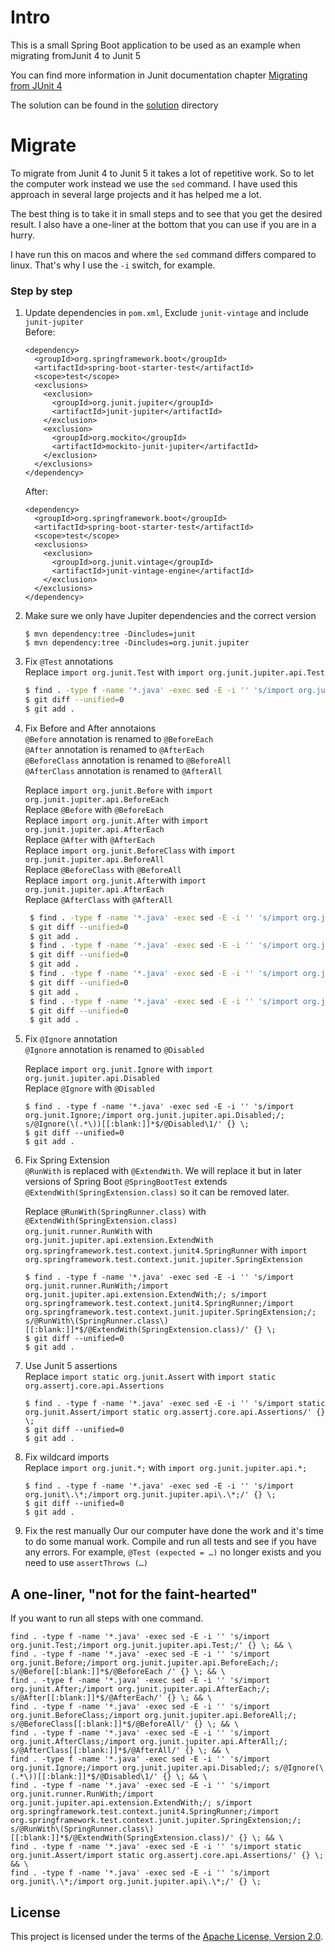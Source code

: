 # Intro
This is a small Spring Boot application to be used as an example 
when migrating fromJunit 4 to Junit 5

You can find more information in Junit documentation chapter [Migrating from JUnit 4](https://junit.org/junit5/docs/current/user-guide/#migrating-from-junit4)

The solution can be found in the [solution](solution/README.MD) directory 

# Migrate

To migrate from Junit 4 to Junit 5 it takes a lot of repetitive work. So to let the computer 
work instead we use the `sed` command. I have used this approach in several large projects and 
it has helped me a lot.   

The best thing is to take it in small steps and to see that you get the desired 
result. I also have a one-liner at the bottom that you can use if you are in a hurry.

I have run this on macos and where the `sed` command differs compared to linux. That's 
why I use the `-i` switch, for example.

### Step by step

1. Update dependencies in `pom.xml`, Exclude `junit-vintage` and include `junit-jupiter`   
    Before: 
    ```
    <dependency>
      <groupId>org.springframework.boot</groupId>
      <artifactId>spring-boot-starter-test</artifactId>
      <scope>test</scope>
      <exclusions>
        <exclusion>
          <groupId>org.junit.jupiter</groupId>
          <artifactId>junit-jupiter</artifactId>
        </exclusion>
        <exclusion>
          <groupId>org.mockito</groupId>
          <artifactId>mockito-junit-jupiter</artifactId>
        </exclusion>
      </exclusions>
    </dependency>
    ``` 
   After: 
    ```
    <dependency>
      <groupId>org.springframework.boot</groupId>
      <artifactId>spring-boot-starter-test</artifactId>
      <scope>test</scope>
      <exclusions>
        <exclusion>
          <groupId>org.junit.vintage</groupId>
          <artifactId>junit-vintage-engine</artifactId>
        </exclusion>
      </exclusions>
    </dependency>
    ``` 
1. Make sure we only have Jupiter dependencies and the correct version
    ```
    $ mvn dependency:tree -Dincludes=junit
    $ mvn dependency:tree -Dincludes=org.junit.jupiter
    ```
1. Fix `@Test` annotations   
    Replace `import org.junit.Test` with `import org.junit.jupiter.api.Test`
    ```bash
    $ find . -type f -name '*.java' -exec sed -E -i '' 's/import org.junit.Test;/import org.junit.jupiter.api.Test;/' {} \;
    $ git diff --unified=0
    $ git add .
    ```
1. Fix Before and After annotaions   
    `@Before` annotation is renamed to `@BeforeEach`   
    `@After` annotation is renamed to `@AfterEach`   
    `@BeforeClass` annotation is renamed to `@BeforeAll`   
    `@AfterClass` annotation is renamed to `@AfterAll`   
    
    Replace `import org.junit.Before` with `import org.junit.jupiter.api.BeforeEach`   
    Replace `@Before` with `@BeforeEach`   
    Replace `import org.junit.After` with `import org.junit.jupiter.api.AfterEach`   
    Replace `@After` with `@AfterEach`   
    Replace `import org.junit.BeforeClass` with `import org.junit.jupiter.api.BeforeAll`   
    Replace `@BeforeClass` with `@BeforeAll`   
    Replace `import org.junit.After`with `import org.junit.jupiter.api.AfterEach`   
    Replace `@AfterClass` with `@AfterAll`   
     
   ```bash
    $ find . -type f -name '*.java' -exec sed -E -i '' 's/import org.junit.Before;/import org.junit.jupiter.api.BeforeEach;/; s/@Before[[:blank:]]*$/@BeforeEach /' {} \;
    $ git diff --unified=0
    $ git add .
    $ find . -type f -name '*.java' -exec sed -E -i '' 's/import org.junit.After;/import org.junit.jupiter.api.AfterEach;/; s/@After[[:blank:]]*$/@AfterEach/' {} \;
    $ git diff --unified=0
    $ git add .
    $ find . -type f -name '*.java' -exec sed -E -i '' 's/import org.junit.BeforeClass;/import org.junit.jupiter.api.BeforeAll;/; s/@BeforeClass[[:blank:]]*$/@BeforeAll/' {} \;
    $ git diff --unified=0
    $ git add .
    $ find . -type f -name '*.java' -exec sed -E -i '' 's/import org.junit.AfterClass;/import org.junit.jupiter.api.AfterAll;/; s/@AfterClass[[:blank:]]*$/@AfterAll/' {} \;
    $ git diff --unified=0
    $ git add .
    ```
1. Fix `@Ignore` annotation   
   `@Ignore` annotation is renamed to `@Disabled`
   
   Replace `import org.junit.Ignore` with `import org.junit.jupiter.api.Disabled`   
   Replace `@Ignore` with `@Disabled`  
   
   ```
   $ find . -type f -name '*.java' -exec sed -E -i '' 's/import org.junit.Ignore;/import org.junit.jupiter.api.Disabled;/; s/@Ignore(\(.*\))[[:blank:]]*$/@Disabled\1/' {} \;
   $ git diff --unified=0
   $ git add .
   ```   
1. Fix Spring Extension   
   `@RunWith` is replaced with `@ExtendWith`. We will replace it but in later versions of Spring Boot
   `@SpringBootTest` extends `@ExtendWith(SpringExtension.class)` so it can be removed later. 
   
   Replace `@RunWith(SpringRunner.class)` with `@ExtendWith(SpringExtension.class)`  
   `org.junit.runner.RunWith` with `org.junit.jupiter.api.extension.ExtendWith`   
   `org.springframework.test.context.junit4.SpringRunner` with `import org.springframework.test.context.junit.jupiter.SpringExtension`  
   
   ```
   $ find . -type f -name '*.java' -exec sed -E -i '' 's/import org.junit.runner.RunWith;/import org.junit.jupiter.api.extension.ExtendWith;/; s/import org.springframework.test.context.junit4.SpringRunner;/import org.springframework.test.context.junit.jupiter.SpringExtension;/; s/@RunWith\(SpringRunner.class\)[[:blank:]]*$/@ExtendWith(SpringExtension.class)/' {} \;
   $ git diff --unified=0
   $ git add .
   ```

1. Use Junit 5 assertions   
   Replace `import static org.junit.Assert` with `import static org.assertj.core.api.Assertions`  
   
   ```
   $ find . -type f -name '*.java' -exec sed -E -i '' 's/import static org.junit.Assert/import static org.assertj.core.api.Assertions/' {} \;
   $ git diff --unified=0
   $ git add .

   ```
1. Fix wildcard imports   
   Replace `import org.junit.*;` with `import org.junit.jupiter.api.*;`  
   ```
   $ find . -type f -name '*.java' -exec sed -E -i '' 's/import org.junit\.\*;/import org.junit.jupiter.api\.\*;/' {} \;
   $ git diff --unified=0
   $ git add .
   ```
1. Fix the rest manually
Our our computer have done the work and it's time to do some manual work. Compile and run all tests and see if you have any errors.
For example, `@Test (expected = …)` no longer exists and you need to use `assertThrows (…)` 

## A one-liner, "not for the faint-hearted"
If you want to run all steps with one command.
```
find . -type f -name '*.java' -exec sed -E -i '' 's/import org.junit.Test;/import org.junit.jupiter.api.Test;/' {} \; && \
find . -type f -name '*.java' -exec sed -E -i '' 's/import org.junit.Before;/import org.junit.jupiter.api.BeforeEach;/; s/@Before[[:blank:]]*$/@BeforeEach /' {} \; && \
find . -type f -name '*.java' -exec sed -E -i '' 's/import org.junit.After;/import org.junit.jupiter.api.AfterEach;/; s/@After[[:blank:]]*$/@AfterEach/' {} \; && \
find . -type f -name '*.java' -exec sed -E -i '' 's/import org.junit.BeforeClass;/import org.junit.jupiter.api.BeforeAll;/; s/@BeforeClass[[:blank:]]*$/@BeforeAll/' {} \; && \
find . -type f -name '*.java' -exec sed -E -i '' 's/import org.junit.AfterClass;/import org.junit.jupiter.api.AfterAll;/; s/@AfterClass[[:blank:]]*$/@AfterAll/' {} \; && \
find . -type f -name '*.java' -exec sed -E -i '' 's/import org.junit.Ignore;/import org.junit.jupiter.api.Disabled;/; s/@Ignore(\(.*\))[[:blank:]]*$/@Disabled\1/' {} \; && \
find . -type f -name '*.java' -exec sed -E -i '' 's/import org.junit.runner.RunWith;/import org.junit.jupiter.api.extension.ExtendWith;/; s/import org.springframework.test.context.junit4.SpringRunner;/import org.springframework.test.context.junit.jupiter.SpringExtension;/; s/@RunWith\(SpringRunner.class\)[[:blank:]]*$/@ExtendWith(SpringExtension.class)/' {} \; && \
find . -type f -name '*.java' -exec sed -E -i '' 's/import static org.junit.Assert/import static org.assertj.core.api.Assertions/' {} \; && \
find . -type f -name '*.java' -exec sed -E -i '' 's/import org.junit\.\*;/import org.junit.jupiter.api\.\*;/' {} \;

``` 

## License

This project is licensed under the terms of the [Apache License, Version 2.0](LICENSE).





